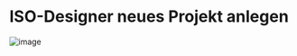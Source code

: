# ISO-Designer  neues Projekt anlegen



![image](https://user-images.githubusercontent.com/69573151/213749681-e607e885-f485-4f63-9b12-3a78cc3b263c.png)
